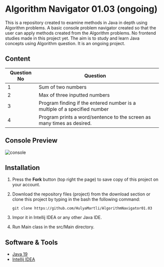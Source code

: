 # Algorithm Navigator 01.03 (ongoing)

This is a repository created to examine methods in Java in depth using Algorithm problems. A basic  console problem navigator created so that the user can apply methods created from the Algorithm problems. No frontend studies made in this project yet. The aim is to study and learn Java concepts using Algorithm question. It is an ongoing project.

## Content

| Question No | Question                                                     |      |
| ----------- | ------------------------------------------------------------ | ---- |
| 1           | Sum of two numbers                                           |      |
| 2           | Max of three inputted numbers                                |      |
| 3           | Program finding if the entered number is a multiple of a specified number |      |
| 4           | Program prints a word/sentence to the screen as many times as desired. |      |



## Console Preview

![console](https://lh3.googleusercontent.com/pw/AMWts8B58N85XxIfgcpMc17DU_Uhak2foxLx7uRVMZZmPvsJ04PkHiS24AYKSk6yhOwdfbHpyM2d1F3IksQ1Ccrc9wUTfWNAzKNdbTRBRwSMHMZyQjsxu8_HQO5jUYVjrLE3qW29mGSdic71sIjJbNrKunSMug=w603-h320-no?authuser=0)

## Installation

1. Press the **Fork** button (top right the page) to save copy of this project on your account.

2. Download the repository files (project) from the download section or clone this project by typing in the bash the following command:

   ```
   git clone https://github.com/HulyaMartli/AlgorithmNavigator01.03
   ```

3. Impor it in Intellij IDEA or any other Java IDE.

4. Run Main class in the src/Main directory.

## Software & Tools

* [Java 19](https://www.oracle.com/java/technologies/javase/jdk19-archive-downloads.html)
* [Intellij IDEA](https://www.jetbrains.com/idea/)



